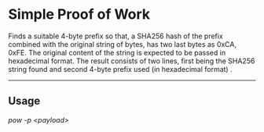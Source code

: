 # Simple Proof of Work

Finds a suitable 4-byte prefix so that, a SHA256 hash of the prefix combined with the original string of bytes, has two
last bytes as 0xCA, 0xFE. The original content of the string is expected to be passed in hexadecimal format. The result
consists of two lines, first being the SHA256 string found and second 4-byte prefix used (in hexadecimal format)
.

----

## Usage

_pow -p &lt;payload&gt;_